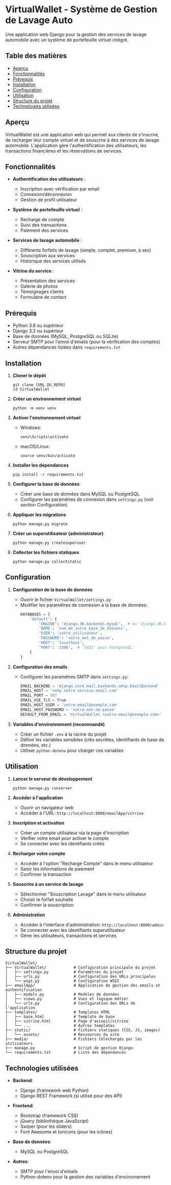 # VirtualWallet - Système de Gestion de Lavage Auto

Une application web Django pour la gestion des services de lavage automobile avec un système de portefeuille virtuel intégré.

## Table des matières

- [Aperçu](#aperçu)
- [Fonctionnalités](#fonctionnalités)
- [Prérequis](#prérequis)
- [Installation](#installation)
- [Configuration](#configuration)
- [Utilisation](#utilisation)
- [Structure du projet](#structure-du-projet)
- [Technologies utilisées](#technologies-utilisées)

## Aperçu

VirtualWallet est une application web qui permet aux clients de s'inscrire, de recharger leur compte virtuel et de souscrire à des services de lavage automobile. L'application gère l'authentification des utilisateurs, les transactions financières et les réservations de services.

## Fonctionnalités

- **Authentification des utilisateurs** :
  - Inscription avec vérification par email
  - Connexion/déconnexion
  - Gestion de profil utilisateur

- **Système de portefeuille virtuel** :
  - Recharge de compte
  - Suivi des transactions
  - Paiement des services

- **Services de lavage automobile** :
  - Différents forfaits de lavage (simple, complet, premium, à sec)
  - Souscription aux services
  - Historique des services utilisés

- **Vitrine du service** :
  - Présentation des services
  - Galerie de photos
  - Témoignages clients
  - Formulaire de contact

## Prérequis

- Python 3.8 ou supérieur
- Django 3.2 ou supérieur
- Base de données (MySQL, PostgreSQL ou SQLite)
- Serveur SMTP pour l'envoi d'emails (pour la vérification des comptes)
- Autres dépendances listées dans `requirements.txt`

## Installation

1. **Cloner le dépôt**
   ```
   git clone [URL_DU_REPO]
   cd VirtualWallet
   ```

2. **Créer un environnement virtuel**
   ```
   python -m venv venv
   ```

3. **Activer l'environnement virtuel**
   - Windows:
     ```
     venv\Scripts\activate
     ```
   - macOS/Linux:
     ```
     source venv/bin/activate
     ```

4. **Installer les dépendances**
   ```
   pip install -r requirements.txt
   ```

5. **Configurer la base de données**
   - Créer une base de données dans MySQL ou PostgreSQL
   - Configurer les paramètres de connexion dans `settings.py` (voir section Configuration)

6. **Appliquer les migrations**
   ```
   python manage.py migrate
   ```

7. **Créer un superutilisateur (administrateur)**
   ```
   python manage.py createsuperuser
   ```

8. **Collecter les fichiers statiques**
   ```
   python manage.py collectstatic
   ```

## Configuration

1. **Configuration de la base de données**
   - Ouvrir le fichier `VirtualWallet/settings.py`
   - Modifier les paramètres de connexion à la base de données:
     ```python
     DATABASES = {
         'default': {
             'ENGINE': 'django.db.backends.mysql',  # ou 'django.db.backends.postgresql'
             'NAME': 'nom_de_votre_base_de_donnees',
             'USER': 'votre_utilisateur',
             'PASSWORD': 'votre_mot_de_passe',
             'HOST': 'localhost',
             'PORT': '3306',  # '5432' pour PostgreSQL
         }
     }
     ```

2. **Configuration des emails**
   - Configurer les paramètres SMTP dans `settings.py`:
     ```python
     EMAIL_BACKEND = 'django.core.mail.backends.smtp.EmailBackend'
     EMAIL_HOST = 'smtp.votre-service-email.com'
     EMAIL_PORT = 587
     EMAIL_USE_TLS = True
     EMAIL_HOST_USER = 'votre-email@exemple.com'
     EMAIL_HOST_PASSWORD = 'votre-mot-de-passe'
     DEFAULT_FROM_EMAIL = 'VirtualWallet <votre-email@exemple.com>'
     ```

3. **Variables d'environnement (recommandé)**
   - Créer un fichier `.env` à la racine du projet
   - Définir les variables sensibles (clés secrètes, identifiants de base de données, etc.)
   - Utiliser `python-dotenv` pour charger ces variables

## Utilisation

1. **Lancer le serveur de développement**
   ```
   python manage.py runserver
   ```

2. **Accéder à l'application**
   - Ouvrir un navigateur web
   - Accéder à l'URL: `http://localhost:8000/emailApp/vitrine`

3. **Inscription et activation**
   - Créer un compte utilisateur via la page d'inscription
   - Vérifier votre email pour activer le compte
   - Se connecter avec les identifiants créés

4. **Recharger votre compte**
   - Accéder à l'option "Recharge Compte" dans le menu utilisateur
   - Saisir les informations de paiement
   - Confirmer la transaction

5. **Souscrire à un service de lavage**
   - Sélectionner "Souscription Lavage" dans le menu utilisateur
   - Choisir le forfait souhaité
   - Confirmer la souscription

6. **Administration**
   - Accéder à l'interface d'administration: `http://localhost:8000/admin`
   - Se connecter avec les identifiants superutilisateur
   - Gérer les utilisateurs, transactions et services

## Structure du projet

```
VirtualWallet/
├── VirtualWallet/            # Configuration principale du projet
│   ├── settings.py           # Paramètres du projet
│   ├── urls.py               # Configuration des URLs principales
│   └── wsgi.py               # Configuration WSGI
├── emailApp/                 # Application de gestion des emails et authentification
│   ├── models.py             # Modèles de données
│   ├── views.py              # Vues et logique métier
│   └── urls.py               # Configuration des URLs de l'application
├── templates/                # Templates HTML
│   ├── base.html             # Template de base
│   ├── vitrine.html          # Page d'accueil/vitrine
│   └── ...                   # Autres templates
├── static/                   # Fichiers statiques (CSS, JS, images)
│   └── assets/               # Ressources du site
├── media/                    # Fichiers téléchargés par les utilisateurs
├── manage.py                 # Script de gestion Django
└── requirements.txt          # Liste des dépendances
```

## Technologies utilisées

- **Backend**:
  - Django (framework web Python)
  - Django REST Framework (si utilisé pour des API)

- **Frontend**:
  - Bootstrap (framework CSS)
  - jQuery (bibliothèque JavaScript)
  - Swiper (pour les sliders)
  - Font Awesome et Ionicons (pour les icônes)

- **Base de données**:
  - MySQL ou PostgreSQL

- **Autres**:
  - SMTP pour l'envoi d'emails
  - Python-dotenv pour la gestion des variables d'environnement